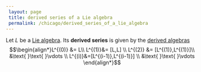 ```yaml
---
 layout: page
 title: derived series of a Lie algebra
 permalink: /chicago/derived_series_of_a_lie_algebra
---
```

Let $L$ be a [Lie algebra](https://mathgloss.github.io/MathGloss/Lie_algebra). Its **derived series** is given by the [derived algebras](https://mathgloss.github.io/MathGloss/derived_Lie_algebra) $$\begin{align*}L^{(0)} &= L\\ L^{(1)}&= [L,L] \\ L^{(2)} &= [L^{(1)},L^{(1)}]\\ &\text{ }\text{ }\vdots \\ L^{(i)}&=[L^{(i-1)},L^{(i-1)}] \\ &\text{ }\text{ }\vdots  \end{align*}$$